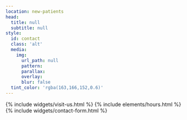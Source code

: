 ```yaml
---
location: new-patients
head:
  title: null
  subtitle: null
style:
  id: contact
  class: 'alt'
  media:
    img:
      url_path: null
      pattern:
      parallax:
      overlay:
      blur: false
  tint_color: 'rgba(163,166,152,0.6)'
---
```


<div class="row">
<div class="col-sm-6"  style="">
{% include widgets/visit-us.html %}
{% include elements/hours.html %}
</div>
<div class="col-sm-6">
{% include widgets/contact-form.html %}
</div>
</div>
